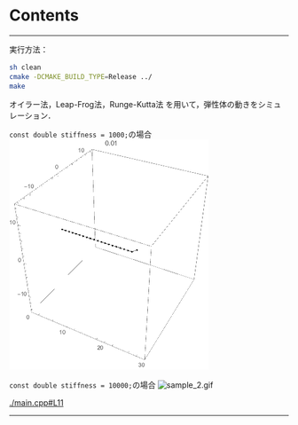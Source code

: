 # Contents


---
実行方法：

```sh
sh clean
cmake -DCMAKE_BUILD_TYPE=Release ../
make
```

オイラー法，Leap-Frog法，Runge-Kutta法
を用いて，弾性体の動きをシミュレーション．

`const double stiffness = 1000;`の場合
![sample.gif](sample.gif)

`const double stiffness = 10000;`の場合
![sample_2.gif](sample_2.gif)

[./main.cpp#L11](./main.cpp#L11)

---
